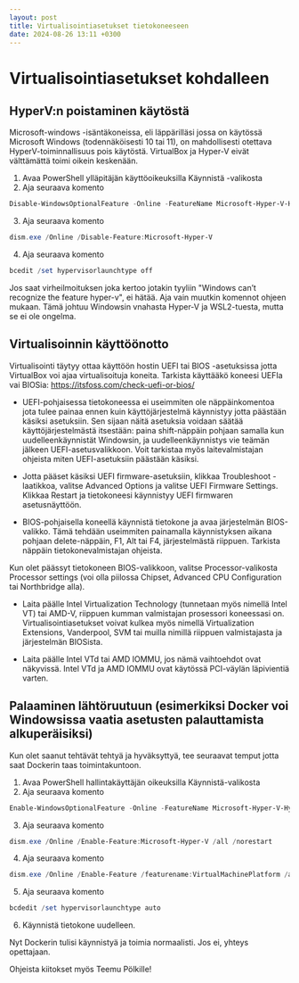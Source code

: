 ```yaml
---
layout: post
title: Virtualisointiasetukset tietokoneeseen
date: 2024-08-26 13:11 +0300
---
```

# Virtualisointiasetukset kohdalleen
## HyperV:n poistaminen käytöstä
Microsoft-windows -isäntäkoneissa, eli läppärilläsi jossa on käytössä Microsoft Windows (todennäköisesti 10 tai 11), on mahdollisesti otettava HyperV-toiminnallisuus pois käytöstä. VirtualBox ja Hyper-V eivät välttämättä toimi oikein keskenään.
1. Avaa PowerShell ylläpitäjän käyttöoikeuksilla Käynnistä -valikosta
2. Aja seuraava komento 
```powershell
Disable-WindowsOptionalFeature -Online -FeatureName Microsoft-Hyper-V-Hypervisor
```
3. Aja seuraava komento 
```powershell
dism.exe /Online /Disable-Feature:Microsoft-Hyper-V
```
4. Aja seuraava komento 
```powershell
bcedit /set hypervisorlaunchtype off
```
Jos saat virheilmoituksen joka kertoo jotakin tyyliin "Windows can’t recognize the feature hyper-v", ei hätää. Aja vain muutkin komennot ohjeen mukaan. Tämä johtuu Windowsin vnahasta Hyper-V ja WSL2-tuesta, mutta se ei ole ongelma.

## Virtualisoinnin käyttöönotto
Virtualisointi täytyy ottaa käyttöön hostin UEFI tai BIOS -asetuksissa jotta VirtualBox voi ajaa virtualisoituja koneita. Tarkista käyttääkö koneesi UEFIa vai BIOSia: https://itsfoss.com/check-uefi-or-bios/

- UEFI-pohjaisessa tietokoneessa ei useimmiten ole näppäinkomentoa jota tulee painaa ennen kuin käyttöjärjestelmä käynnistyy jotta päästään käsiksi asetuksiin. Sen sijaan näitä asetuksia voidaan säätää käyttöjärjestelmästä itsestään: paina shift-näppäin pohjaan samalla kun uudelleenkäynnistät Windowsin, ja uudelleenkäynnistys vie teämän jälkeen UEFI-asetusvalikkoon. Voit tarkistaa myös laitevalmistajan ohjeista miten UEFI-asetuksiin päästään käsiksi.

- Jotta pääset käsiksi UEFI firmware-asetuksiin, klikkaa Troubleshoot -laatikkoa, valitse Advanced Options ja valitse UEFI Firmware Settings. Klikkaa Restart ja tietokoneesi käynnistyy UEFI firmwaren asetusnäyttöön.

- BIOS-pohjaisella koneellä käynnistä tietokone ja avaa järjestelmän BIOS-valikko. Tämä tehdään useimmiten painamalla käynnistyksen aikana pohjaan delete-näppäin, F1, Alt tai F4, järjestelmästä riippuen. Tarkista näppäin tietokonevalmistajan ohjeista.

Kun olet päässyt tietokoneen BIOS-valikkoon, valitse Processor-valikosta Processor settings (voi olla piilossa Chipset, Advanced CPU Configuration tai Northbridge alla). 

- Laita päälle Intel Virtualization Technology (tunnetaan myös nimellä Intel VT) tai AMD-V, riippuen kumman valmistajan prosessori koneessasi on. Virtualisointiasetukset voivat kulkea myös nimellä Virtualization Extensions, Vanderpool, SVM tai muilla nimillä riippuen valmistajasta ja järjestelmän BIOSista.

- Laita päälle Intel VTd tai AMD IOMMU, jos nämä vaihtoehdot ovat näkyvissä. Intel VTd ja AMD IOMMU ovat käytössä PCI-väylän läpivientiä varten.

## Palaaminen lähtöruutuun (esimerkiksi Docker voi Windowsissa vaatia asetusten palauttamista alkuperäisiksi)

Kun olet saanut tehtävät tehtyä ja hyväksyttyä, tee seuraavat temput jotta saat Dockerin taas toimintakuntoon.

1. Avaa PowerShell hallintakäyttäjän oikeuksilla Käynnistä-valikosta
2. Aja seuraava komento 
```powershell
Enable-WindowsOptionalFeature -Online -FeatureName Microsoft-Hyper-V-Hypervisor
```
3. Aja seuraava komento 
```powershell
dism.exe /Online /Enable-Feature:Microsoft-Hyper-V /all /norestart
```
4. Aja seuraava komento 
```powershell
dism.exe /Online /Enable-Feature /featurename:VirtualMachinePlatform /all /norestart
```
5. Aja seuraava komento 
```powershell
bcdedit /set hypervisorlaunchtype auto
```
6. Käynnistä tietokone uudelleen.

Nyt Dockerin tulisi käynnistyä ja toimia normaalisti. Jos ei, yhteys opettajaan.

Ohjeista kiitokset myös Teemu Pölkille!